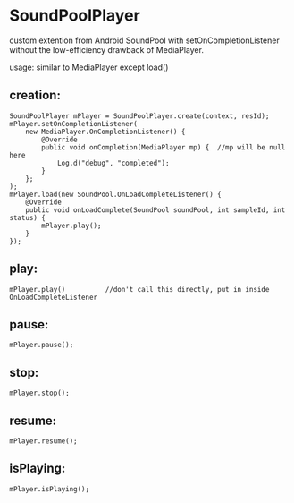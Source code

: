 # SoundPoolPlayer
custom extention from Android SoundPool with setOnCompletionListener without the low-efficiency drawback of MediaPlayer.

usage: similar to MediaPlayer except load()

## creation:

	SoundPoolPlayer mPlayer = SoundPoolPlayer.create(context, resId);
	mPlayer.setOnCompletionListener(
		new MediaPlayer.OnCompletionListener() {
	        @Override
	        public void onCompletion(MediaPlayer mp) { 	//mp will be null here
	        	Log.d("debug", "completed");
	        }
		};
	);
	mPlayer.load(new SoundPool.OnLoadCompleteListener() {
		@Override
		public void onLoadComplete(SoundPool soundPool, int sampleId, int status) {
			mPlayer.play();
		}
	});

## play:

    mPlayer.play()          //don't call this directly, put in inside OnLoadCompleteListener

## pause:

    mPlayer.pause();

## stop:

    mPlayer.stop();

## resume:

    mPlayer.resume();

## isPlaying:

    mPlayer.isPlaying();
